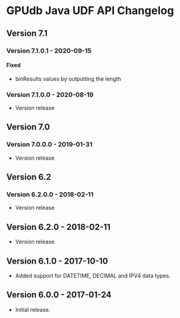 # GPUdb Java UDF API Changelog

## Version 7.1

### Version 7.1.0.1 - 2020-09-15

#### Fixed
-   binResults values by outputting the length

### Version 7.1.0.0 - 2020-08-19

-   Version release



## Version 7.0

### Version 7.0.0.0 - 2019-01-31

-   Version release


## Version 6.2

### Version 6.2.0.0 - 2018-02-11
-   Version release


## Version 6.2.0 - 2018-02-11

-   Version release


## Version 6.1.0 - 2017-10-10

-   Added support for DATETIME, DECIMAL and IPV4 data types.


## Version 6.0.0 - 2017-01-24

-   Initial release.

